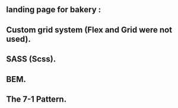 ## landing page for bakery :
## Custom grid system (Flex and Grid were not used).
## SASS (Scss).
## BEM.
## The 7-1 Pattern.